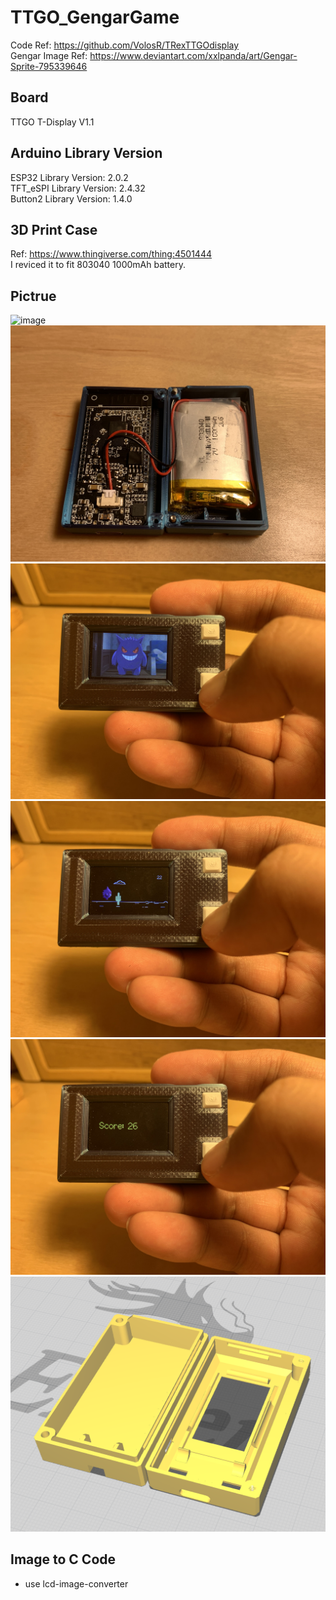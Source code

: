# TTGO_GengarGame  
Code Ref: https://github.com/VolosR/TRexTTGOdisplay  
Gengar Image Ref: https://www.deviantart.com/xxlpanda/art/Gengar-Sprite-795339646  

## Board  
TTGO T-Display V1.1  

## Arduino Library Version  
ESP32 Library Version: 2.0.2  
TFT_eSPI Library Version: 2.4.32  
Button2 Library Version: 1.4.0  

## 3D Print Case  
Ref: https://www.thingiverse.com/thing:4501444  
I reviced it to fit 803040 1000mAh battery. 

## Pictrue  
![image](https://github.com/Chihhao/TTGO_GengarGame/blob/main/image/demo.gif)  
![image](https://github.com/Chihhao/TTGO_GengarGame/blob/main/image/image0.jpg)  
![image](https://github.com/Chihhao/TTGO_GengarGame/blob/main/image/image1.jpg)  
![image](https://github.com/Chihhao/TTGO_GengarGame/blob/main/image/image2.jpg)  
![image](https://github.com/Chihhao/TTGO_GengarGame/blob/main/image/image3.jpg)  
![image](https://github.com/Chihhao/TTGO_GengarGame/blob/main/image/image4.png)  

## Image to C Code  
* use lcd-image-converter  
  
